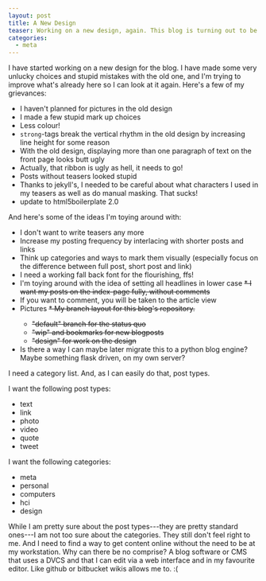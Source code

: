 ```yaml
---
layout: post
title: A New Design
teaser: Working on a new design, again. This blog is turning out to be more about me finding out how I can get various things to work and fit my requirements than writing.
categories:
  - meta
---
```


I have started working on a new design for the blog. I have made some very unlucky choices and stupid mistakes with the old one, and I'm trying to improve what's already here so I can look at it again. Here's a few of my grievances:

* I haven't planned for pictures in the old design
* I made a few stupid mark up choices
* Less colour!
* `strong`-tags break the vertical rhythm in the old design by increasing line height for some reason
* With the old design, displaying more than one paragraph of text on the front page looks butt ugly
* Actually, that ribbon is ugly as hell, it needs to go!
* Posts without teasers looked stupid
* Thanks to jekyll's, I needed to be careful about what characters I used in my teasers as well as do manual masking. That sucks!
* update to html5boilerplate 2.0

And here's some of the ideas I'm toying around with:

* I don't want to write teasers any more
* Increase my posting frequency by interlacing with shorter posts and links
* Think up categories and ways to mark them visually (especially focus on the difference between full post, short post and link)
* I need a working fall back font for the flourishing, ffs!
* I'm toying around with the idea of setting all headlines in lower case
<del>* I want my posts on the index-page fully, without comments</del>
* If you want to comment, you will be taken to the article view
* Pictures
<del>* My branch layout for this blog's repository.
	* "default" branch for the status quo
	* "wip" and bookmarks for new blogposts
	* "design" for work on the design</del>
* Is there a way I can maybe later migrate this to a python blog engine? Maybe something flask driven, on my own server?

I need a category list. And, as I can easily do that, post types.

I want the following post types:

* text
* link
* photo
* video
* quote
* tweet

I want the following categories:

* meta
* personal
* computers
* hci
* design

While I am pretty sure about the post types---they are pretty standard ones---I am not too sure about the categories. They still don't feel right to me. And I need to find a way to get content online without the need to be at my workstation. Why can there be no comprise? A blog software or CMS that uses a DVCS and that I can edit via a web interface and in my favourite editor. Like github or bitbucket wikis allows me to. :(